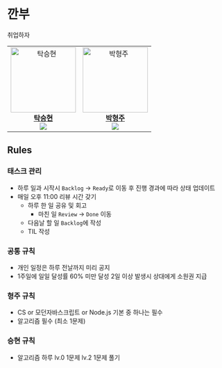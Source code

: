 # 깐부
취업하자

<table>
  <tbody>
      <td align="center"><a href="https://github.com/makepin2r"><img src="https://github.com/makepin2r.png" width="150px" alt="탁승현"/><br /><b>탁승현</b></a><br /><img src="https://img.shields.io/badge/react-61DAFB?style=for-the-badge&logo=react&logoColor=black"></td>
      <td align="center"><a href="https://github.com/Hangju0610"><img src="https://github.com/Hangju0610.png" width="150px" alt="박형주"/><br /><b>박형주</b></a><br /><img src="https://img.shields.io/badge/node.js-339933?style=for-the-badge&logo=Node.js&logoColor=white"></td>
  </tbody>
</table>

## Rules
### 태스크 관리
- 하루 일과 시작시 `Backlog` -> `Ready`로 이동 후 진행 경과에 따라 상태 업데이트
- 매일 오후 11:00 리뷰 시간 갖기
  - 하루 한 일 공유 및 회고
    - 마친 일 `Review` -> `Done` 이동
  - 다음날 할 일 `Backlog`에 작성
  - TIL 작성
### 공통 규칙
  - 개인 일정은 하루 전날까지 미리 공지
  - 1주일에 일일 달성률 60% 미만 달성 2일 이상 발생시 상대에게 소원권 지급
### 형주 규칙
  - CS or 모던자바스크립트 or Node.js 기본 중 하나는 필수
  - 알고리즘 필수 (최소 1문제)
### 승현 규칙
  - 알고리즘 하루 lv.0 1문제 lv.2 1문제 풀기

